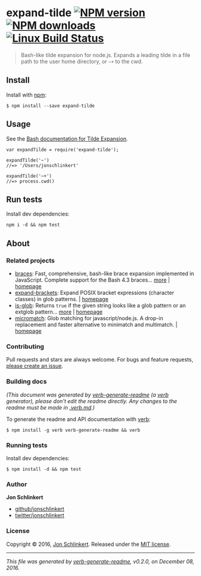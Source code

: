 <h1 id="expand-tilde-%21npm-version-%21npm-downloads-%21linux-build-status">expand-tilde <a href="https://www.npmjs.com/package/expand-tilde"><img src="https://img.shields.io/npm/v/expand-tilde.svg?style=flat" alt="NPM version" /></a> <a href="https://npmjs.org/package/expand-tilde"><img src="https://img.shields.io/npm/dm/expand-tilde.svg?style=flat" alt="NPM downloads" /></a> <a href="https://travis-ci.org/jonschlinkert/expand-tilde"><img src="https://img.shields.io/travis/jonschlinkert/expand-tilde.svg?style=flat&amp;label=Travis" alt="Linux Build Status" /></a></h1>

<blockquote>
  <p>Bash-like tilde expansion for node.js. Expands a leading tilde in a file path to the user home directory, or <code>~+</code> to the cwd.</p>
</blockquote>

<h2 id="install">Install</h2>

<p>Install with <a href="https://www.npmjs.com/">npm</a>:</p>

<pre><code class="sh">$ npm install --save expand-tilde
</code></pre>

<h2 id="usage">Usage</h2>

<p>See the <a href="https://www.gnu.org/software/bash/manual/html_node/Tilde-Expansion.html">Bash documentation for Tilde Expansion</a>.</p>

<pre><code class="js">var expandTilde = require('expand-tilde');

expandTilde('~')
//=&gt; '/Users/jonschlinkert'

expandTilde('~+')
//=&gt; process.cwd()
</code></pre>

<h2 id="run-tests">Run tests</h2>

<p>Install dev dependencies:</p>

<pre><code class="bash">npm i -d &amp;&amp; npm test
</code></pre>

<h2 id="about">About</h2>

<h3 id="related-projects">Related projects</h3>

<ul>
<li><a href="https://www.npmjs.com/package/braces">braces</a>: Fast, comprehensive, bash-like brace expansion implemented in JavaScript. Complete support for the Bash 4.3 braces… <a href="https://github.com/jonschlinkert/braces">more</a> | <a href="https://github.com/jonschlinkert/braces" title="Fast, comprehensive, bash-like brace expansion implemented in JavaScript. Complete support for the Bash 4.3 braces specification, without sacrificing speed.">homepage</a></li>
<li><a href="https://www.npmjs.com/package/expand-brackets">expand-brackets</a>: Expand POSIX bracket expressions (character classes) in glob patterns. | <a href="https://github.com/jonschlinkert/expand-brackets" title="Expand POSIX bracket expressions (character classes) in glob patterns.">homepage</a></li>
<li><a href="https://www.npmjs.com/package/is-glob">is-glob</a>: Returns <code>true</code> if the given string looks like a glob pattern or an extglob pattern… <a href="https://github.com/jonschlinkert/is-glob">more</a> | <a href="https://github.com/jonschlinkert/is-glob" title="Returns <code>true</code> if the given string looks like a glob pattern or an extglob pattern. This makes it easy to create code that only uses external modules like node-glob when necessary, resulting in much faster code execution and initialization time, and a bet">homepage</a></li>
<li><a href="https://www.npmjs.com/package/micromatch">micromatch</a>: Glob matching for javascript/node.js. A drop-in replacement and faster alternative to minimatch and multimatch. | <a href="https://github.com/jonschlinkert/micromatch" title="Glob matching for javascript/node.js. A drop-in replacement and faster alternative to minimatch and multimatch.">homepage</a></li>
</ul>

<h3 id="contributing">Contributing</h3>

<p>Pull requests and stars are always welcome. For bugs and feature requests, <a href="../../issues/new">please create an issue</a>.</p>

<h3 id="building-docs">Building docs</h3>

<p><em>(This document was generated by <a href="https://github.com/verbose/verb-generate-readme">verb-generate-readme</a> (a <a href="https://github.com/verbose/verb">verb</a> generator), please don't edit the readme directly. Any changes to the readme must be made in <a href=".verb.md">.verb.md</a>.)</em></p>

<p>To generate the readme and API documentation with <a href="https://github.com/verbose/verb">verb</a>:</p>

<pre><code class="sh">$ npm install -g verb verb-generate-readme &amp;&amp; verb
</code></pre>

<h3 id="running-tests">Running tests</h3>

<p>Install dev dependencies:</p>

<pre><code class="sh">$ npm install -d &amp;&amp; npm test
</code></pre>

<h3 id="author">Author</h3>

<p><strong>Jon Schlinkert</strong></p>

<ul>
<li><a href="https://github.com/jonschlinkert">github/jonschlinkert</a></li>
<li><a href="http://twitter.com/jonschlinkert">twitter/jonschlinkert</a></li>
</ul>

<h3 id="license">License</h3>

<p>Copyright © 2016, <a href="https://github.com/jonschlinkert">Jon Schlinkert</a>.
Released under the <a href="LICENSE">MIT license</a>.</p>

<hr />

<p><em>This file was generated by <a href="https://github.com/verbose/verb-generate-readme">verb-generate-readme</a>, v0.2.0, on December 08, 2016.</em></p>
